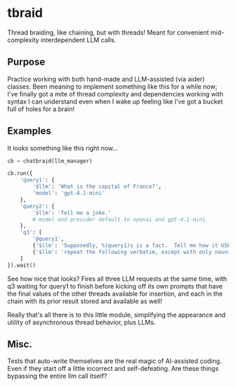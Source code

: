 
# tbraid

Thread braiding, like chaining, but with threads!  Meant for convenient mid-complexity interdependent LLM calls.


## Purpose

Practice working with both hand-made and LLM-assisted (via aider) classes.  Been meaning to implement something like this for a while now; I've finally got a mite of thread complexity and dependencies working with syntax I can understand even when I wake up feeling like I've got a bucket full of holes for a brain!


## Examples

It looks something like this right now...

```python
cb = chatbraid(llm_manager)

cb.run({
	'query1': {
		'$llm': 'What is the capital of France?',
		'model': 'gpt-4.1-mini'
	},
	'query2': {
		'$llm': 'Tell me a joke.'
		# model and provider default to openai and gpt-4.1-mini
	},
	'q3': [
		'@query1',
		{'$llm': 'Supposedly, %(query1)s is a fact.  Tell me how it USED to be a fact... 5000 years ago, in the age when man still roamed the Earth.'},
		{'$llm': 'repeat the following verbatim, except with only nouns: ((%($result)s))... remember, only nouns, comma delimited'}
	]
}).wait()
```

See how nice that looks?  Fires all three LLM requests at the same time, with q3 waiting for query1 to finish before kicking off its own prompts that have the final values of the other threads available for insertion, and each in the chain with its prior result stored and available as well!

Really that's all there is to this little module, simplifying the appearance and utility of asynchronous thread behavior, plus LLMs.


## Misc.

Tests that auto-write themselves are the real magic of AI-assisted coding.  Even if they start off a little incorrect and self-defeating.  Are these things bypassing the entire llm call itself?

